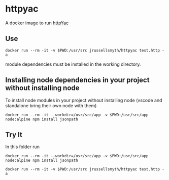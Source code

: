# httpyac
A docker image to run [httpYac](https://httpyac.github.io/)

## Use
`docker run --rm -it -v $PWD:/usr/src jrussellsmyth/httpyac test.http -a`

module dependencies must be installed in the working directory. 

## Installing node dependencies in your project without installing node
To install node modules in your project without installing node (vscode and standalone bring their own node with them)

`docker run --rm -it --workdir=/usr/src/app -v $PWD:/usr/src/app node:alpine npm install jsonpath`

## Try It
In this folder run

`docker run --rm -it --workdir=/usr/src/app -v $PWD:/usr/src/app node:alpine npm install jsonpath`

`docker run --rm -it -v $PWD:/usr/src jrussellsmyth/httpyac test.http -a`
